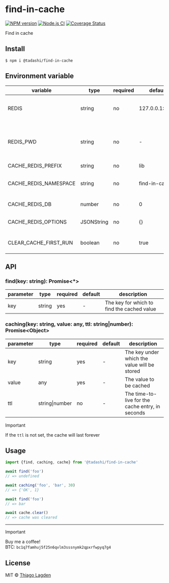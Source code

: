 # find-in-cache

[![NPM version][npm-img]][npm]
[![Node.js CI][ci-img]][ci]
[![Coverage Status][coveralls-img]][coveralls]

[npm-img]:         https://img.shields.io/npm/v/@tadashi/find-in-cache.svg
[npm]:             https://www.npmjs.com/package/@tadashi/find-in-cache
[ci-img]:          https://github.com/lagden/find-in-cache/actions/workflows/nodejs.yml/badge.svg
[ci]:              https://github.com/lagden/find-in-cache/actions/workflows/nodejs.yml
[coveralls-img]:   https://coveralls.io/repos/github/lagden/find-in-cache/badge.svg?branch=main
[coveralls]:       https://coveralls.io/github/lagden/find-in-cache?branch=main


Find in cache


## Install

```
$ npm i @tadashi/find-in-cache
```

## Environment variable

| variable              | type       | required    | default            | description  |
| --------              | ---------- | ----------- | --------------     | ------------ |
| REDIS                 | string     | no          | 127.0.0.1:6379     | The address or addresses of the Redis server(s) |
| REDIS_PWD             | string     | no          | -                  | The password for authenticating with the Redis server, if required |
| CACHE_REDIS_PREFIX    | string     | no          | lib                | Key prefix |
| CACHE_REDIS_NAMESPACE | string     | no          | find-in-cache      | Avoid conflicts between caches |
| CACHE_REDIS_DB        | number     | no          | 0                  | Number of database |
| CACHE_REDIS_OPTIONS   | JSONString | no          | {}                 | [See configuration options](https://redis.github.io/ioredis/interfaces/CommonRedisOptions.html) |
| CLEAR_CACHE_FIRST_RUN | boolean    | no          | true               | Clear cache when app is started |


## API

### find(key: string): Promise<*>

| parameter   | type     | required    | default     | description |
| --------    | -------- | ----------- | ----------- | ------------ |
| key         | string   | yes         | -           | The key for which to find the cached value |


### caching(key: string, value: any, ttl: string\|number): Promise\<Object\>

| parameter   | type           | required    | default     | description |
| --------    | -------------- | ----------- | ----------- | ------------ |
| key         | string         | yes         | -           | The key under which the value will be stored |
| value       | any            | yes         | -           | The value to be cached |
| ttl         | string\|number | no          | -           | The time-to-live for the cache entry, in seconds |


> [!IMPORTANT]  
> If the `ttl` is not set, the cache will last forever


## Usage

```js
import {find, caching, cache} from '@tadashi/find-in-cache'

await find('foo')
// => undefined

await caching('foo', 'bar', 30)
// => {'OK', 1}

await find('foo')
// => bar

await cache.clear()
// => cache was cleared
```

---

> [!IMPORTANT]  
> Buy me a coffee!  
> BTC: `bc1q7famhuj5f25n6qvlm3sssnymk2qpxrfwpyq7g4`


## License

MIT © [Thiago Lagden](https://github.com/lagden)

